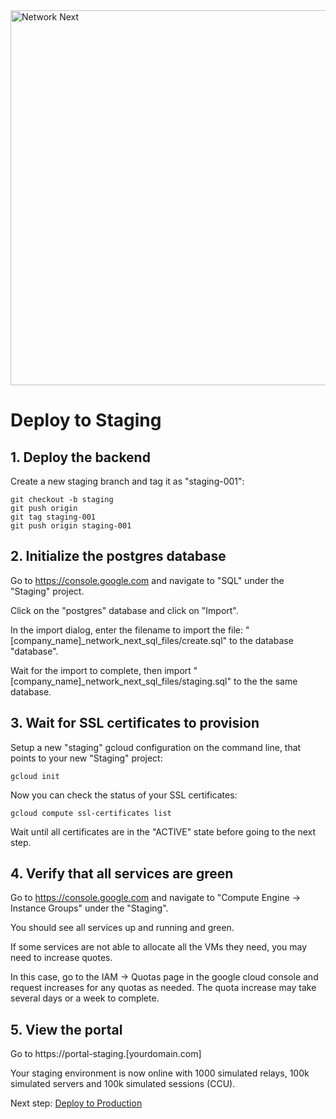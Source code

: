 <img src="https://static.wixstatic.com/media/799fd4_0512b6edaeea4017a35613b4c0e9fc0b~mv2.jpg/v1/fill/w_1200,h_140,al_c,q_80,usm_0.66_1.00_0.01/networknext_logo_colour_black_RGB_tightc.jpg" alt="Network Next" width="600"/>

<br>

# Deploy to Staging

## 1. Deploy the backend

Create a new staging branch and tag it as "staging-001":

```console
git checkout -b staging
git push origin
git tag staging-001
git push origin staging-001
```

## 2. Initialize the postgres database

Go to https://console.google.com and navigate to "SQL" under the "Staging" project.

Click on the "postgres" database and click on "Import".

In the import dialog, enter the filename to import the file: "[company_name]_network_next_sql_files/create.sql" to the database "database".

Wait for the import to complete, then import "[company_name]_network_next_sql_files/staging.sql" to the the same database.

## 3. Wait for SSL certificates to provision

Setup a new "staging" gcloud configuration on the command line, that points to your new "Staging" project:

`gcloud init`

Now you can check the status of your SSL certificates:

`gcloud compute ssl-certificates list`

Wait until all certificates are in the "ACTIVE" state before going to the next step.

## 4. Verify that all services are green

Go to https://console.google.com and navigate to "Compute Engine -> Instance Groups" under the "Staging".

You should see all services up and running and green.

If some services are not able to allocate all the VMs they need, you may need to increase quotes.

In this case, go to the IAM -> Quotas page in the google cloud console and request increases for any quotas as needed. The quota increase may take several days or a week to complete.

## 5. View the portal

Go to https://portal-staging.[yourdomain.com]

Your staging environment is now online with 1000 simulated relays, 100k simulated servers and 100k simulated sessions (CCU).

Next step: [Deploy to Production](deploy_to_production.md)
